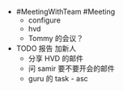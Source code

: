 - #MeetingWithTeam #Meeting
	- configure
	- hvd
	- Tommy 的会议？
- TODO 报告 加新人
	- 分享 HVD 的邮件
	- 问 samir 要不要开会的邮件
	- guru 的 task - asc